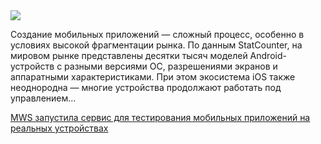 <!--2025-06-01 12:47:48-->
<div class="yb">
  <div class="rss habr"><img src="https://habrastorage.org/getpro/habr/upload_files/b2a/d14/8e2/b2ad148e2a2bf9501aa3d3ae24edb93c.jpg" /><p>Создание мобильных приложений — сложный процесс, особенно в условиях высокой фрагментации рынка. По данным StatCounter, на мировом рынке представлены десятки тысяч моделей Android-устройств с разными версиями ОС, разрешениями экранов и аппаратными характеристиками. При этом экосистема iOS также неоднородна — многие устройства продолжают работать под управлением... <p class="titl"><a href="https://habr.com/ru/companies/mws/news/913080/?utm_source=habrahabr&utm_medium=rss&utm_campaign=913080">MWS запустила сервис для тестирования мобильных приложений на реальных устройствах</a></p></div>
</div>
